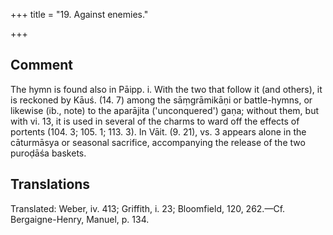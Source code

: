 +++
title = "19. Against enemies."

+++
## Comment
The hymn is found also in Pāipp. i. With the two that follow it (and others), it is reckoned by Kāuś. (14. 7) among the sāṃgrāmikāṇi or battle-hymns, or likewise (ib., note) to the aparājita ('unconquered') gaṇa; without them, but with vi. 13, it is used in several of the charms to ward off the effects of portents (104. 3; 105. 1; 113. 3). In Vāit. (9. 21), vs. 3 appears alone in the cāturmāsya or seasonal sacrifice, accompanying the release of the two puroḍāśa baskets.


## Translations
Translated: Weber, iv. 413; Griffith, i. 23; Bloomfield, 120, 262.—Cf. Bergaigne-Henry, Manuel, p. 134.
